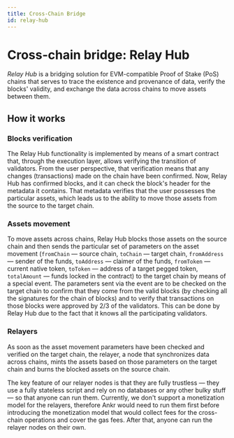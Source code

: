 ```yaml
---
title: Cross-Chain Bridge
id: relay-hub
---
```



# Cross-chain bridge: Relay Hub

_Relay Hub_ is a bridging solution for EVM-compatible Proof of Stake (PoS) chains that serves to trace the existence and provenance of data, verify the blocks' validity, and exchange the data across chains to move assets between them.

## How it works

### Blocks verification

The Relay Hub functionality is implemented by means of a smart contract that, through the execution layer, allows verifying the transition of validators. From the user perspective, that verification means that any changes (transactions) made on the chain have been confirmed. Now, Relay Hub has confirmed blocks, and it can check the block's header for the metadata it contains. That metadata verifies that the user possesses the particular assets, which leads us to the ability to move those assets from the source to the target chain.

### Assets movement

To move assets across chains, Relay Hub blocks those assets on the source chain and then sends the particular set of parameters on the asset movement (`fromChain` — source chain, `toChain` — target chain, `fromAddress` — sender of the funds, `toAddress` — claimer of the funds, `fromToken` — current native token, `toToken` — address of a target pegged token, `totalAmount` — funds locked in the contract) to the target chain by means of a special event. The parameters sent via the event are to be checked on the target chain to confirm that they come from the valid blocks (by checking all the signatures for the chain of blocks) and to verify that transactions on those blocks were approved by 2/3 of the validators. This can be done by Relay Hub due to the fact that it knows all the participating validators.

### Relayers

As soon as the asset movement parameters have been checked and verified on the target chain, the relayer, a node that synchronizes data across chains, mints the assets based on those parameters on the target chain and burns the blocked assets on the source chain.

The key feature of our relayer nodes is that they are fully trustless — they use a fully stateless script and rely on no databases or any other bulky stuff — so that anyone can run them. Currently, we don't support a monetization model for the relayers, therefore Ankr would need to run them first before introducing the monetization model that would collect fees for the cross-chain operations and cover the gas fees. After that, anyone can run the relayer nodes on their own.